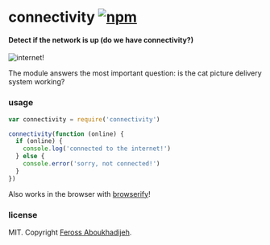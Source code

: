 # connectivity [![npm](https://img.shields.io/npm/v/connectivity.svg)](https://npmjs.org/package/connectivity)

#### Detect if the network is up (do we have connectivity?)

![internet!](https://raw.githubusercontent.com/feross/connectivity/master/img.jpg)

The module answers the most important question: is the cat picture delivery system working?

### usage

```js
var connectivity = require('connectivity')

connectivity(function (online) {
  if (online) {
    console.log('connected to the internet!')
  } else {
    console.error('sorry, not connected!')
  }
})
```

Also works in the browser with [browserify](http://browserify.org/)!

### license

MIT. Copyright [Feross Aboukhadijeh](https://www.twitter.com/feross).
